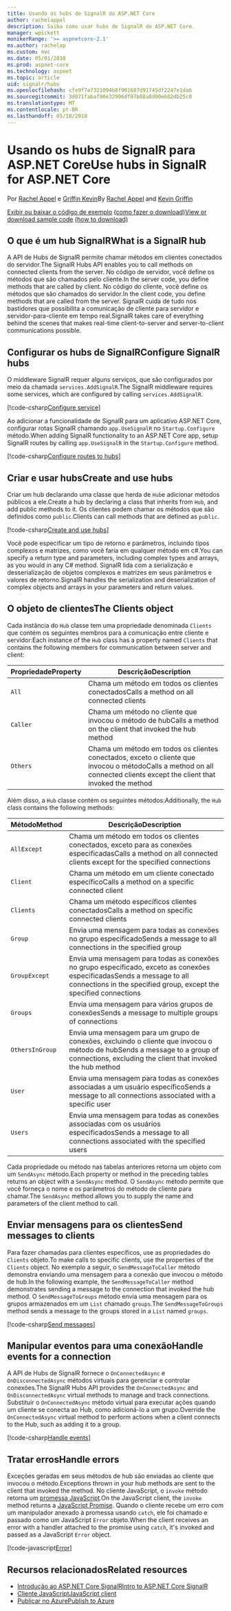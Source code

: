 ```yaml
---
title: Usando os hubs de SignalR do ASP.NET Core
author: rachelappel
description: Saiba como usar hubs de SignalR do ASP.NET Core.
manager: wpickett
monikerRange: '>= aspnetcore-2.1'
ms.author: rachelap
ms.custom: mvc
ms.date: 05/01/2018
ms.prod: aspnet-core
ms.technology: aspnet
ms.topic: article
uid: signalr/hubs
ms.openlocfilehash: cfe9f7a7321094b8f901687d91745df2247e1da6
ms.sourcegitcommit: 3d071fabaf90e32906df97b08a8d00e602db25c0
ms.translationtype: MT
ms.contentlocale: pt-BR
ms.lasthandoff: 05/10/2018
---
```

# <a name="use-hubs-in-signalr-for-aspnet-core"></a><span data-ttu-id="f5bcc-103">Usando os hubs de SignalR para ASP.NET Core</span><span class="sxs-lookup"><span data-stu-id="f5bcc-103">Use hubs in SignalR for ASP.NET Core</span></span>

<span data-ttu-id="f5bcc-104">Por [Rachel Appel](https://twitter.com/rachelappel) e [Griffin Kevin](https://twitter.com/1kevgriff)</span><span class="sxs-lookup"><span data-stu-id="f5bcc-104">By [Rachel Appel](https://twitter.com/rachelappel) and [Kevin Griffin](https://twitter.com/1kevgriff)</span></span>

<span data-ttu-id="f5bcc-105">[Exibir ou baixar o código de exemplo](https://github.com/aspnet/Docs/tree/master/aspnetcore/signalr/hubs/sample/ ) [(como fazer o download)](xref:tutorials/index#how-to-download-a-sample)</span><span class="sxs-lookup"><span data-stu-id="f5bcc-105">[View or download sample code](https://github.com/aspnet/Docs/tree/master/aspnetcore/signalr/hubs/sample/ ) [(how to download)](xref:tutorials/index#how-to-download-a-sample)</span></span>

## <a name="what-is-a-signalr-hub"></a><span data-ttu-id="f5bcc-106">O que é um hub SignalR</span><span class="sxs-lookup"><span data-stu-id="f5bcc-106">What is a SignalR hub</span></span>

<span data-ttu-id="f5bcc-107">A API de Hubs de SignalR permite chamar métodos em clientes conectados do servidor.</span><span class="sxs-lookup"><span data-stu-id="f5bcc-107">The SignalR Hubs API enables you to call methods on connected clients from the server.</span></span> <span data-ttu-id="f5bcc-108">No código de servidor, você define os métodos que são chamados pelo cliente.</span><span class="sxs-lookup"><span data-stu-id="f5bcc-108">In the server code, you define methods that are called by client.</span></span> <span data-ttu-id="f5bcc-109">No código do cliente, você define os métodos que são chamados do servidor.</span><span class="sxs-lookup"><span data-stu-id="f5bcc-109">In the client code, you define methods that are called from the server.</span></span> <span data-ttu-id="f5bcc-110">SignalR cuida de tudo nos bastidores que possibilita a comunicação de cliente para servidor e servidor-para-cliente em tempo real.</span><span class="sxs-lookup"><span data-stu-id="f5bcc-110">SignalR takes care of everything behind the scenes that makes real-time client-to-server and server-to-client communications possible.</span></span>

## <a name="configure-signalr-hubs"></a><span data-ttu-id="f5bcc-111">Configurar os hubs de SignalR</span><span class="sxs-lookup"><span data-stu-id="f5bcc-111">Configure SignalR hubs</span></span>

<span data-ttu-id="f5bcc-112">O middleware SignalR requer alguns serviços, que são configurados por meio da chamada `services.AddSignalR`.</span><span class="sxs-lookup"><span data-stu-id="f5bcc-112">The SignalR middleware requires some services, which are configured by calling `services.AddSignalR`.</span></span>

[!code-csharp[Configure service](hubs/sample/startup.cs?range=38)]

<span data-ttu-id="f5bcc-113">Ao adicionar a funcionalidade de SignalR para um aplicativo ASP.NET Core, configurar rotas SignalR chamando `app.UseSignalR` no `Startup.Configure` método.</span><span class="sxs-lookup"><span data-stu-id="f5bcc-113">When adding SignalR functionality to an ASP.NET Core app, setup SignalR routes by calling `app.UseSignalR` in the `Startup.Configure` method.</span></span>

[!code-csharp[Configure routes to hubs](hubs/sample/startup.cs?range=57-60)]

## <a name="create-and-use-hubs"></a><span data-ttu-id="f5bcc-114">Criar e usar hubs</span><span class="sxs-lookup"><span data-stu-id="f5bcc-114">Create and use hubs</span></span>

<span data-ttu-id="f5bcc-115">Criar um hub declarando uma classe que herda de `Hub`e adicionar métodos públicos a ele.</span><span class="sxs-lookup"><span data-stu-id="f5bcc-115">Create a hub by declaring a class that inherits from `Hub`, and add public methods to it.</span></span> <span data-ttu-id="f5bcc-116">Os clientes podem chamar os métodos que são definidos como `public`.</span><span class="sxs-lookup"><span data-stu-id="f5bcc-116">Clients can call methods that are defined as `public`.</span></span>

[!code-csharp[Create and use hubs](hubs/sample/hubs/chathub.cs?range=8-37)]

<span data-ttu-id="f5bcc-117">Você pode especificar um tipo de retorno e parâmetros, incluindo tipos complexos e matrizes, como você faria em qualquer método em c#.</span><span class="sxs-lookup"><span data-stu-id="f5bcc-117">You can specify a return type and parameters, including complex types and arrays, as you would in any C# method.</span></span> <span data-ttu-id="f5bcc-118">SignalR lida com a serialização e desserialização de objetos complexos e matrizes em seus parâmetros e valores de retorno.</span><span class="sxs-lookup"><span data-stu-id="f5bcc-118">SignalR handles the serialization and deserialization of complex objects and arrays in your parameters and return values.</span></span>

## <a name="the-clients-object"></a><span data-ttu-id="f5bcc-119">O objeto de clientes</span><span class="sxs-lookup"><span data-stu-id="f5bcc-119">The Clients object</span></span>

<span data-ttu-id="f5bcc-120">Cada instância do `Hub` classe tem uma propriedade denominada `Clients` que contém os seguintes membros para a comunicação entre cliente e servidor:</span><span class="sxs-lookup"><span data-stu-id="f5bcc-120">Each instance of the `Hub` class has a property named `Clients` that contains the following members for communication between server and client:</span></span>

| <span data-ttu-id="f5bcc-121">Propriedade</span><span class="sxs-lookup"><span data-stu-id="f5bcc-121">Property</span></span> | <span data-ttu-id="f5bcc-122">Descrição</span><span class="sxs-lookup"><span data-stu-id="f5bcc-122">Description</span></span> |
| ------ | ----------- |
| `All` | <span data-ttu-id="f5bcc-123">Chama um método em todos os clientes conectados</span><span class="sxs-lookup"><span data-stu-id="f5bcc-123">Calls a method on all connected clients</span></span> |
| `Caller` | <span data-ttu-id="f5bcc-124">Chama um método no cliente que invocou o método de hub</span><span class="sxs-lookup"><span data-stu-id="f5bcc-124">Calls a method on the client that invoked the hub method</span></span> |
| `Others` | <span data-ttu-id="f5bcc-125">Chama um método em todos os clientes conectados, exceto o cliente que invocou o método</span><span class="sxs-lookup"><span data-stu-id="f5bcc-125">Calls a method on all connected clients except the client that invoked the method</span></span> |

<span data-ttu-id="f5bcc-126">Além disso, a `Hub` classe contém os seguintes métodos:</span><span class="sxs-lookup"><span data-stu-id="f5bcc-126">Additionally, the `Hub` class contains the following methods:</span></span>

| <span data-ttu-id="f5bcc-127">Método</span><span class="sxs-lookup"><span data-stu-id="f5bcc-127">Method</span></span> | <span data-ttu-id="f5bcc-128">Descrição</span><span class="sxs-lookup"><span data-stu-id="f5bcc-128">Description</span></span> |
| ------ | ----------- |
| `AllExcept` | <span data-ttu-id="f5bcc-129">Chama um método em todos os clientes conectados, exceto para as conexões especificadas</span><span class="sxs-lookup"><span data-stu-id="f5bcc-129">Calls a method on all connected clients except for the specified connections</span></span> |
| `Client` | <span data-ttu-id="f5bcc-130">Chama um método em um cliente conectado específico</span><span class="sxs-lookup"><span data-stu-id="f5bcc-130">Calls a method on a specific connected client</span></span> |
| `Clients` | <span data-ttu-id="f5bcc-131">Chama um método específicos clientes conectados</span><span class="sxs-lookup"><span data-stu-id="f5bcc-131">Calls a method on specific connected clients</span></span> |
| `Group` | <span data-ttu-id="f5bcc-132">Envia uma mensagem para todas as conexões no grupo especificado</span><span class="sxs-lookup"><span data-stu-id="f5bcc-132">Sends a message to all connections in the specified group</span></span>  |
| `GroupExcept` | <span data-ttu-id="f5bcc-133">Envia uma mensagem para todas as conexões no grupo especificado, exceto as conexões especificadas</span><span class="sxs-lookup"><span data-stu-id="f5bcc-133">Sends a message to all connections in the specified group, except the specified connections</span></span> |
| `Groups` | <span data-ttu-id="f5bcc-134">Envia uma mensagem para vários grupos de conexões</span><span class="sxs-lookup"><span data-stu-id="f5bcc-134">Sends a message to multiple groups of connections</span></span>  |
| `OthersInGroup` | <span data-ttu-id="f5bcc-135">Envia uma mensagem para um grupo de conexões, excluindo o cliente que invocou o método de hub</span><span class="sxs-lookup"><span data-stu-id="f5bcc-135">Sends a message to a group of connections, excluding the client that invoked the hub method</span></span>  |
| `User` | <span data-ttu-id="f5bcc-136">Envia uma mensagem para todas as conexões associadas a um usuário específico</span><span class="sxs-lookup"><span data-stu-id="f5bcc-136">Sends a message to all connections associated with a specific user</span></span> |
| `Users` | <span data-ttu-id="f5bcc-137">Envia uma mensagem para todas as conexões associadas com os usuários especificados</span><span class="sxs-lookup"><span data-stu-id="f5bcc-137">Sends a message to all connections associated with the specified users</span></span> |

<span data-ttu-id="f5bcc-138">Cada propriedade ou método nas tabelas anteriores retorna um objeto com um `SendAsync` método.</span><span class="sxs-lookup"><span data-stu-id="f5bcc-138">Each property or method in the preceding tables returns an object with a `SendAsync` method.</span></span> <span data-ttu-id="f5bcc-139">O `SendAsync` método permite que você forneça o nome e os parâmetros do método de cliente para chamar.</span><span class="sxs-lookup"><span data-stu-id="f5bcc-139">The `SendAsync` method allows you to supply the name and parameters of the client method to call.</span></span>

## <a name="send-messages-to-clients"></a><span data-ttu-id="f5bcc-140">Enviar mensagens para os clientes</span><span class="sxs-lookup"><span data-stu-id="f5bcc-140">Send messages to clients</span></span>

<span data-ttu-id="f5bcc-141">Para fazer chamadas para clientes específicos, use as propriedades do `Clients` objeto.</span><span class="sxs-lookup"><span data-stu-id="f5bcc-141">To make calls to specific clients, use the properties of the `Clients` object.</span></span> <span data-ttu-id="f5bcc-142">No exemplo a seguir, o `SendMessageToCaller` método demonstra enviando uma mensagem para a conexão que invocou o método de hub.</span><span class="sxs-lookup"><span data-stu-id="f5bcc-142">In the following example, the `SendMessageToCaller` method demonstrates sending a message to the connection that invoked the hub method.</span></span> <span data-ttu-id="f5bcc-143">O `SendMessageToGroups` método envia uma mensagem para os grupos armazenados em um `List` chamado `groups`.</span><span class="sxs-lookup"><span data-stu-id="f5bcc-143">The `SendMessageToGroups` method sends a message to the groups stored in a `List` named `groups`.</span></span>

[!code-csharp[Send messages](hubs/sample/hubs/chathub.cs?range=15-24)]

## <a name="handle-events-for-a-connection"></a><span data-ttu-id="f5bcc-144">Manipular eventos para uma conexão</span><span class="sxs-lookup"><span data-stu-id="f5bcc-144">Handle events for a connection</span></span>

<span data-ttu-id="f5bcc-145">A API de Hubs de SignalR fornece o `OnConnectedAsync` e `OnDisconnectedAsync` métodos virtuais para gerenciar e controlar conexões.</span><span class="sxs-lookup"><span data-stu-id="f5bcc-145">The SignalR Hubs API provides the `OnConnectedAsync` and `OnDisconnectedAsync` virtual methods to manage and track connections.</span></span> <span data-ttu-id="f5bcc-146">Substituir o `OnConnectedAsync` método virtual para executar ações quando um cliente se conecta ao Hub, como adicioná-lo a um grupo.</span><span class="sxs-lookup"><span data-stu-id="f5bcc-146">Override the `OnConnectedAsync` virtual method to perform actions when a client connects to the Hub, such as adding it to a group.</span></span>

[!code-csharp[Handle events](hubs/sample/hubs/chathub.cs?range=26-36)]

## <a name="handle-errors"></a><span data-ttu-id="f5bcc-147">Tratar erros</span><span class="sxs-lookup"><span data-stu-id="f5bcc-147">Handle errors</span></span>

<span data-ttu-id="f5bcc-148">Exceções geradas em seus métodos de hub são enviadas ao cliente que invocou o método.</span><span class="sxs-lookup"><span data-stu-id="f5bcc-148">Exceptions thrown in your hub methods are sent to the client that invoked the method.</span></span> <span data-ttu-id="f5bcc-149">No cliente JavaScript, o `invoke` método retorna um [promessa JavaScript](https://developer.mozilla.org/docs/Web/JavaScript/Guide/Using_promises).</span><span class="sxs-lookup"><span data-stu-id="f5bcc-149">On the JavaScript client, the `invoke` method returns a [JavaScript Promise](https://developer.mozilla.org/docs/Web/JavaScript/Guide/Using_promises).</span></span> <span data-ttu-id="f5bcc-150">Quando o cliente recebe um erro com um manipulador anexado à promessa usando `catch`, ele foi chamado e passado como um JavaScript `Error` objeto.</span><span class="sxs-lookup"><span data-stu-id="f5bcc-150">When the client receives an error with a handler attached to the promise using `catch`, it's invoked and passed as a JavaScript `Error` object.</span></span>

[!code-javascript[Error](hubs/sample/wwwroot/js/chat.js?range=23)]

## <a name="related-resources"></a><span data-ttu-id="f5bcc-151">Recursos relacionados</span><span class="sxs-lookup"><span data-stu-id="f5bcc-151">Related resources</span></span>

* [<span data-ttu-id="f5bcc-152">Introdução ao ASP.NET Core SignalR</span><span class="sxs-lookup"><span data-stu-id="f5bcc-152">Intro to ASP.NET Core SignalR</span></span>](xref:signalr/introduction)
* [<span data-ttu-id="f5bcc-153">Cliente JavaScript</span><span class="sxs-lookup"><span data-stu-id="f5bcc-153">JavaScript client</span></span>](xref:signalr/javascript-client)
* [<span data-ttu-id="f5bcc-154">Publicar no Azure</span><span class="sxs-lookup"><span data-stu-id="f5bcc-154">Publish to Azure</span></span>](xref:signalr/publish-to-azure-web-app)
